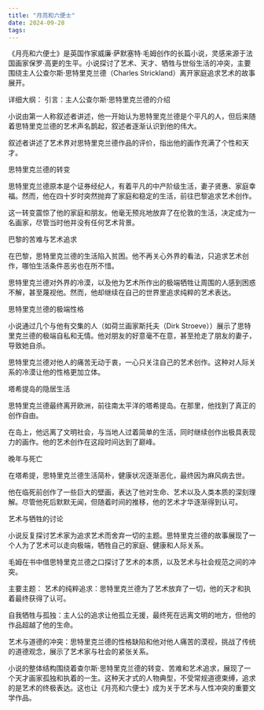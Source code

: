 ```yaml
---
title: "月亮和六便士"
date: 2024-09-28
tags:
---
```




《月亮和六便士》是英国作家威廉·萨默塞特·毛姆创作的长篇小说，灵感来源于法国画家保罗·高更的生平。小说探讨了艺术、天才、牺牲与世俗生活的冲突，主要围绕主人公查尔斯·思特里克兰德（Charles Strickland）离开家庭追求艺术的故事展开。

详细大纲：
引言：主人公查尔斯·思特里克兰德的介绍

小说由第一人称叙述者讲述，他一开始认为思特里克兰德是个平凡的人，但后来随着思特里克兰德的艺术声名鹊起，叙述者逐渐认识到他的伟大。

叙述者讲述了艺术界对思特里克兰德作品的评价，指出他的画作充满了个性和天才。

思特里克兰德的转变

思特里克兰德原本是个证券经纪人，有着平凡的中产阶级生活，妻子贤惠、家庭幸福。然而，他在四十岁时突然抛弃了家庭和稳定的生活，前往巴黎追求艺术创作。

这一转变震惊了他的家庭和朋友。他毫无预兆地放弃了在伦敦的生活，决定成为一名画家，尽管当时他并没有任何艺术背景。

巴黎的苦难与艺术追求

在巴黎，思特里克兰德的生活陷入贫困。他不再关心外界的看法，只追求艺术创作，哪怕生活条件恶劣也在所不惜。

思特里克兰德对外界的冷漠，以及他为艺术所作出的极端牺牲让周围的人感到困惑不解，甚至蔑视他。然而，他却继续在自己的世界里追求纯粹的艺术表达。

思特里克兰德的极端性格

小说通过几个与他有交集的人（如荷兰画家斯托夫（Dirk Stroeve））展示了思特里克兰德的极端自私和无情。他对朋友的好意毫不在意，甚至抢走了朋友的妻子，导致她自杀。

思特里克兰德对他人的痛苦无动于衷，一心只关注自己的艺术创作。这种对人际关系的冷漠让他的性格更加立体。

塔希提岛的隐居生活

思特里克兰德最终离开欧洲，前往南太平洋的塔希提岛。在那里，他找到了真正的创作自由。

在岛上，他远离了文明社会，与当地人过着简单的生活，同时继续创作出极具表现力的画作。他的艺术创作在这段时间达到了巅峰。

晚年与死亡

在塔希提，思特里克兰德生活简朴，健康状况逐渐恶化，最终因为麻风病去世。

他在临死前创作了一些巨大的壁画，表达了他对生命、艺术以及人类本质的深刻理解。尽管他死后默默无闻，但随着时间的推移，他的艺术才华逐渐得到认可。

艺术与牺牲的讨论

小说反复探讨艺术家为追求艺术而舍弃一切的主题。思特里克兰德的故事展现了一个人为了艺术可以走向极端，牺牲自己的家庭、健康和人际关系。

毛姆在书中借思特里克兰德之口探讨了艺术的本质，以及艺术与社会规范之间的冲突。

主要主题：
艺术的纯粹追求：思特里克兰德为了艺术放弃了一切，他的天才和执着最终获得了认可。

自我牺牲与孤独：主人公的追求让他孤立无援，最终死在远离文明的地方，但他的作品超越了他的生命。

艺术与道德的冲突：思特里克兰德的性格缺陷和他对他人痛苦的漠视，挑战了传统的道德观念，展示了艺术家与社会的紧张关系。

小说的整体结构围绕着查尔斯·思特里克兰德的转变、苦难和艺术追求，展现了一个天才画家孤独和执着的一生。这种天才式的人物典型，不受常规道德束缚，追求的是艺术的终极表达。这也让《月亮和六便士》成为关于艺术与人性冲突的重要文学作品。